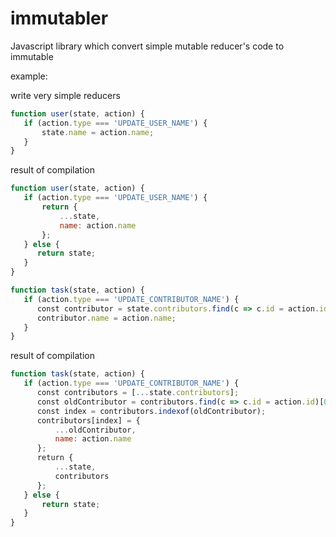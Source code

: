 # immutabler
Javascript library which convert simple mutable reducer's code to immutable

example:

write very simple reducers
```js
function user(state, action) {
   if (action.type === 'UPDATE_USER_NAME') {
       state.name = action.name;
   }
}
```
result of compilation

```js
function user(state, action) {
   if (action.type === 'UPDATE_USER_NAME') {
       return {
           ...state,
           name: action.name
       };
   } else {
      return state;
   }
}
```

```js
function task(state, action) {
   if (action.type === 'UPDATE_CONTRIBUTOR_NAME') {
      const contributor = state.contributors.find(c => c.id = action.id)[0];
      contributor.name = action.name;
   }
}
```

result of compilation

```js
function task(state, action) {
   if (action.type === 'UPDATE_CONTRIBUTOR_NAME') {
      const contributors = [...state.contributors];
      const oldContributor = contributors.find(c => c.id = action.id)[0];
      const index = contributors.indexof(oldContributor);
      contributors[index] = {
          ...oldContributor,
          name: action.name
      };
      return {
          ...state,
          contributors
      };
   } else {
       return state;
   }
}
```
